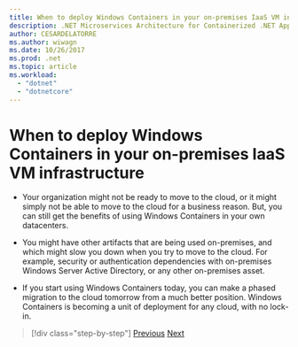 ```yaml
---
title: When to deploy Windows Containers in your on-premises IaaS VM infrastructure
description: .NET Microservices Architecture for Containerized .NET Applications | When to deploy Windows Containers in your on-premises IaaS VM infrastructure
author: CESARDELATORRE
ms.author: wiwagn
ms.date: 10/26/2017
ms.prod: .net
ms.topic: article
ms.workload: 
  - "dotnet"
  - "dotnetcore"
---
```

# When to deploy Windows Containers in your on-premises IaaS VM infrastructure

-   Your organization might not be ready to move to the cloud, or it might simply not be able to move to the cloud for a business reason. But, you can still get the benefits of using Windows Containers in your own datacenters.

-   You might have other artifacts that are being used on-premises, and which might slow you down when you try to move to the cloud. For example, security or authentication dependencies with on-premises Windows Server Active Directory, or any other on-premises asset.

-   If you start using Windows Containers today, you can make a phased migration to the cloud tomorrow from a much better position. Windows Containers is becoming a unit of deployment for any cloud, with no lock-in.

> [!div class="step-by-step"]
> [Previous](when-not-to-deploy-to-windows-containers.md)
> [Next](when-to-deploy-windows-containers-to-azure-vms-iaas-cloud.md)
